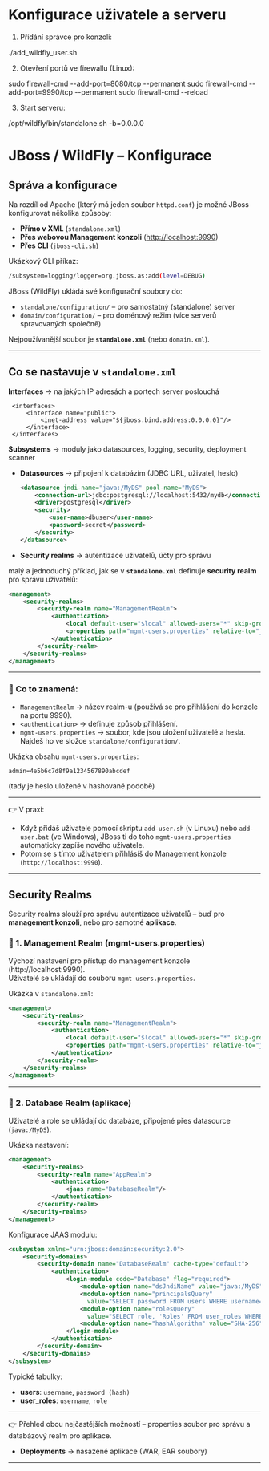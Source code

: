 # Konfigurace uživatele a serveru

1. Přidání správce pro konzoli:

./add_wildfly_user.sh

2. Otevření portů ve firewallu (Linux):

sudo firewall-cmd --add-port=8080/tcp --permanent
sudo firewall-cmd --add-port=9990/tcp --permanent
sudo firewall-cmd --reload

3. Start serveru:


/opt/wildfly/bin/standalone.sh -b=0.0.0.0 


# JBoss / WildFly – Konfigurace

## Správa a konfigurace

Na rozdíl od Apache (který má jeden soubor `httpd.conf`) je možné JBoss konfigurovat několika způsoby:

* **Přímo v XML** (`standalone.xml`)
* **Přes webovou Management konzoli** ([http://localhost:9990](http://localhost:9990))
* **Přes CLI** (`jboss-cli.sh`)

Ukázkový CLI příkaz:

```bash
/subsystem=logging/logger=org.jboss.as:add(level=DEBUG)
```
 

JBoss (WildFly) ukládá své konfigurační soubory do:

- `standalone/configuration/` – pro samostatný (standalone) server  
- `domain/configuration/` – pro doménový režim (více serverů spravovaných společně)  

Nejpoužívanější soubor je **`standalone.xml`** (nebo `domain.xml`).

---

## Co se nastavuje v `standalone.xml`

**Interfaces** → na jakých IP adresách a portech server poslouchá
   
 ```
  <interfaces>
      <interface name="public">
          <inet-address value="${jboss.bind.address:0.0.0.0}"/>
      </interface>
  </interfaces>
 ```

 **Subsystems** → moduly jako datasources, logging, security, deployment scanner

* **Datasources** → připojení k databázím (JDBC URL, uživatel, heslo)

  ```xml
  <datasource jndi-name="java:/MyDS" pool-name="MyDS">
      <connection-url>jdbc:postgresql://localhost:5432/mydb</connection-url>
      <driver>postgresql</driver>
      <security>
          <user-name>dbuser</user-name>
          <password>secret</password>
      </security>
  </datasource>
  ```

* **Security realms** → autentizace uživatelů, účty pro správu

 malý a jednoduchý příklad, jak se v **`standalone.xml`** definuje **security realm** pro správu uživatelů:

```xml
<management>
    <security-realms>
        <security-realm name="ManagementRealm">
            <authentication>
                <local default-user="$local" allowed-users="*" skip-group-loading="true"/>
                <properties path="mgmt-users.properties" relative-to="jboss.server.config.dir"/>
            </authentication>
        </security-realm>
    </security-realms>
</management>
```

---

### 🔎 Co to znamená:

* `ManagementRealm` → název realm-u (používá se pro přihlášení do konzole na portu 9990).
* `<authentication>` → definuje způsob přihlášení.
* `mgmt-users.properties` → soubor, kde jsou uložení uživatelé a hesla. Najdeš ho ve složce `standalone/configuration/`.

Ukázka obsahu `mgmt-users.properties`:

```
admin=4e5b6c7d8f9a1234567890abcdef
```

(tady je heslo uložené v hashované podobě)

---

👉 V praxi:

* Když přidáš uživatele pomocí skriptu `add-user.sh` (v Linuxu) nebo `add-user.bat` (ve Windows), JBoss ti do toho `mgmt-users.properties` automaticky zapíše nového uživatele.
* Potom se s tímto uživatelem přihlásíš do Management konzole (`http://localhost:9990`).

---


## Security Realms

Security realms slouží pro správu autentizace uživatelů – buď pro **management konzoli**, nebo pro samotné **aplikace**.

### 🔹 1. Management Realm (mgmt-users.properties)

Výchozí nastavení pro přístup do management konzole (http://localhost:9990).  
Uživatelé se ukládají do souboru `mgmt-users.properties`.

Ukázka v `standalone.xml`:
```xml
<management>
    <security-realms>
        <security-realm name="ManagementRealm">
            <authentication>
                <local default-user="$local" allowed-users="*" skip-group-loading="true"/>
                <properties path="mgmt-users.properties" relative-to="jboss.server.config.dir"/>
            </authentication>
        </security-realm>
    </security-realms>
</management>
````

---

### 🔹 2. Database Realm (aplikace)

Uživatelé a role se ukládají do databáze, připojené přes datasource (`java:/MyDS`).

Ukázka nastavení:

```xml
<management>
    <security-realms>
        <security-realm name="AppRealm">
            <authentication>
                <jaas name="DatabaseRealm"/>
            </authentication>
        </security-realm>
    </security-realms>
</management>
```

Konfigurace JAAS modulu:

```xml
<subsystem xmlns="urn:jboss:domain:security:2.0">
    <security-domains>
        <security-domain name="DatabaseRealm" cache-type="default">
            <authentication>
                <login-module code="Database" flag="required">
                    <module-option name="dsJndiName" value="java:/MyDS"/>
                    <module-option name="principalsQuery"
                      value="SELECT password FROM users WHERE username=?"/>
                    <module-option name="rolesQuery"
                      value="SELECT role, 'Roles' FROM user_roles WHERE username=?"/>
                    <module-option name="hashAlgorithm" value="SHA-256"/>
                </login-module>
            </authentication>
        </security-domain>
    </security-domains>
</subsystem>
```

Typické tabulky:

* **users**: `username`, `password (hash)`
* **user_roles**: `username`, `role`

---

👉 Přehled obou nejčastějších možností – properties soubor pro správu a databázový realm pro aplikace.




* **Deployments** → nasazené aplikace (WAR, EAR soubory)

---




